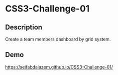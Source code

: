 # CSS3-Challenge-01

## Description
Create a team members dashboard by grid system.

## Demo
<https://seifabdalazem.github.io/CSS3-Challenge-01/>
